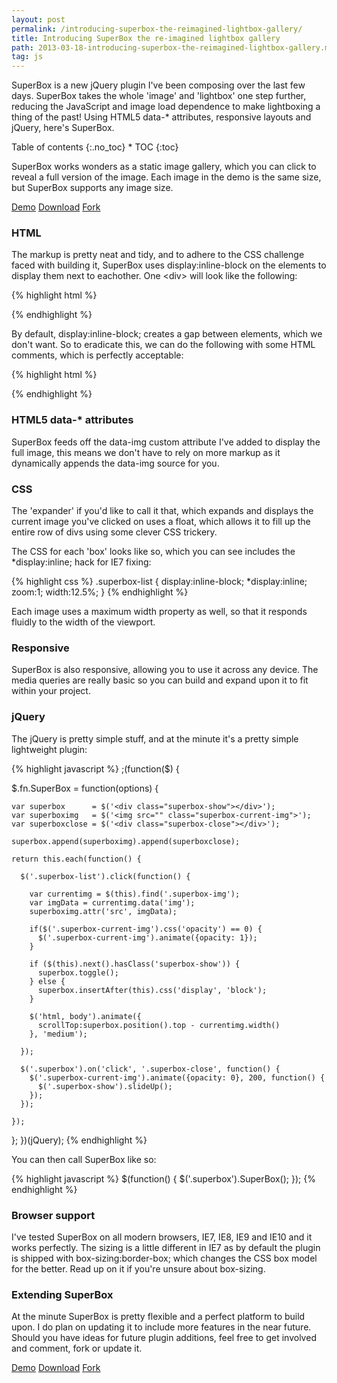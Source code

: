 ```yaml
---
layout: post
permalink: /introducing-superbox-the-reimagined-lightbox-gallery/
title: Introducing SuperBox the re-imagined lightbox gallery
path: 2013-03-18-introducing-superbox-the-reimagined-lightbox-gallery.md
tag: js
---
```


SuperBox is a new jQuery plugin I've been composing over the last few days. SuperBox takes the whole 'image' and 'lightbox' one step further, reducing the JavaScript and image load dependence to make lightboxing a thing of the past! Using HTML5 data-* attributes, responsive layouts and jQuery, here's SuperBox.

<div class="toc" markdown="1">
<span class="gamma">Table of contents</span>
{:.no_toc}
* TOC
{:toc}
</div>

SuperBox works wonders as a static image gallery, which you can click to reveal a full version of the image. Each image in the demo is the same size, but SuperBox supports any image size.

<div class="download-box">
  <a href="//toddmotto.com/labs/superbox" onclick="_gaq.push(['_trackEvent', 'Click', 'Demo SuperBox, 'SuperBox Demo']);">Demo</a>
  <a href="//toddmotto.com/labs/superbox/superbox.zip" onclick="_gaq.push(['_trackEvent', 'Click', 'Download SuperBox, 'SuperBox Download']);">Download</a>
  <a href="//github.com/toddmotto/superbox" onclick="_gaq.push(['_trackEvent', 'Click', 'Fork SuperBox', 'SuperBox Fork']);">Fork</a>
</div>

### HTML
The markup is pretty neat and tidy, and to adhere to the CSS challenge faced with building it, SuperBox uses display:inline-block on the elements to display them next to eachother. One &lt;div&gt; will look like the following:

{% highlight html %}
<div class="superbox-list">
  <img src="img/superbox/superbox-thumb-1.jpg" data-img="img/superbox/superbox-full-1.jpg" alt="" class="superbox-img">
</div>
{% endhighlight %}

By default, display:inline-block; creates a gap between elements, which we don't want. So to eradicate this, we can do the following with some HTML comments, which is perfectly acceptable:

{% highlight html %}
<div class="superbox-list">
  <img src="img/superbox/superbox-thumb-1.jpg" data-img="img/superbox/superbox-full-1.jpg" alt="" class="superbox-img">
</div><!--
--><div class="superbox-list">
  <img src="img/superbox/superbox-thumb-2.jpg" data-img="img/superbox/superbox-full-2.jpg" alt="" class="superbox-img">
</div><!--
--><div class="superbox-list">
  <img src="img/superbox/superbox-thumb-3.jpg" data-img="img/superbox/superbox-full-3.jpg" alt="" class="superbox-img">
</div>
{% endhighlight %}

### HTML5 data-* attributes
SuperBox feeds off the data-img custom attribute I've added to display the full image, this means we don't have to rely on more markup as it dynamically appends the data-img source for you.

### CSS
The 'expander' if you'd like to call it that, which expands and displays the current image you've clicked on uses a float, which allows it to fill up the entire row of divs using some clever CSS trickery.

The CSS for each 'box' looks like so, which you can see includes the *display:inline; hack for IE7 fixing:

{% highlight css %}
.superbox-list {
  display:inline-block;
  *display:inline;
  zoom:1;
  width:12.5%;
}
{% endhighlight %}

Each image uses a maximum width property as well, so that it responds fluidly to the width of the viewport.

### Responsive
SuperBox is also responsive, allowing you to use it across any device. The media queries are really basic so you can build and expand upon it to fit within your project.

### jQuery
The jQuery is pretty simple stuff, and at the minute it's a pretty simple lightweight plugin:

{% highlight javascript %}
;(function($) {
    
  $.fn.SuperBox = function(options) {
    
    var superbox      = $('<div class="superbox-show"></div>');
    var superboximg   = $('<img src="" class="superbox-current-img">');
    var superboxclose = $('<div class="superbox-close"></div>');
    
    superbox.append(superboximg).append(superboxclose);
    
    return this.each(function() {
      
      $('.superbox-list').click(function() {
    
        var currentimg = $(this).find('.superbox-img');
        var imgData = currentimg.data('img');
        superboximg.attr('src', imgData);
        
        if($('.superbox-current-img').css('opacity') == 0) {
          $('.superbox-current-img').animate({opacity: 1});
        }
        
        if ($(this).next().hasClass('superbox-show')) {
          superbox.toggle();
        } else {
          superbox.insertAfter(this).css('display', 'block');
        }
        
        $('html, body').animate({
          scrollTop:superbox.position().top - currentimg.width()
        }, 'medium');
      
      });
            
      $('.superbox').on('click', '.superbox-close', function() {
        $('.superbox-current-img').animate({opacity: 0}, 200, function() {
          $('.superbox-show').slideUp();
        });
      });
      
    });
  };
})(jQuery);
{% endhighlight %}

You can then call SuperBox like so:

{% highlight javascript %}
$(function() {
  $('.superbox').SuperBox();
});
{% endhighlight %}

### Browser support
I've tested SuperBox on all modern browsers, IE7, IE8, IE9 and IE10 and it works perfectly. The sizing is a little different in IE7 as by default the plugin is shipped with box-sizing:border-box; which changes the CSS box model for the better. Read up on it if you're unsure about box-sizing.

### Extending SuperBox
At the minute SuperBox is pretty flexible and a perfect platform to build upon. I do plan on updating it to include more features in the near future. Should you have ideas for future plugin additions, feel free to get involved and comment, fork or update it.

<div class="download-box">
  <a href="//toddmotto.com/labs/superbox" onclick="_gaq.push(['_trackEvent', 'Click', 'Demo SuperBox, 'SuperBox Demo']);">Demo</a>
  <a href="//toddmotto.com/labs/superbox/superbox.zip" onclick="_gaq.push(['_trackEvent', 'Click', 'Download SuperBox, 'SuperBox Download']);">Download</a>
  <a href="//github.com/toddmotto/superbox" onclick="_gaq.push(['_trackEvent', 'Click', 'Fork SuperBox', 'SuperBox Fork']);">Fork</a>
</div>
